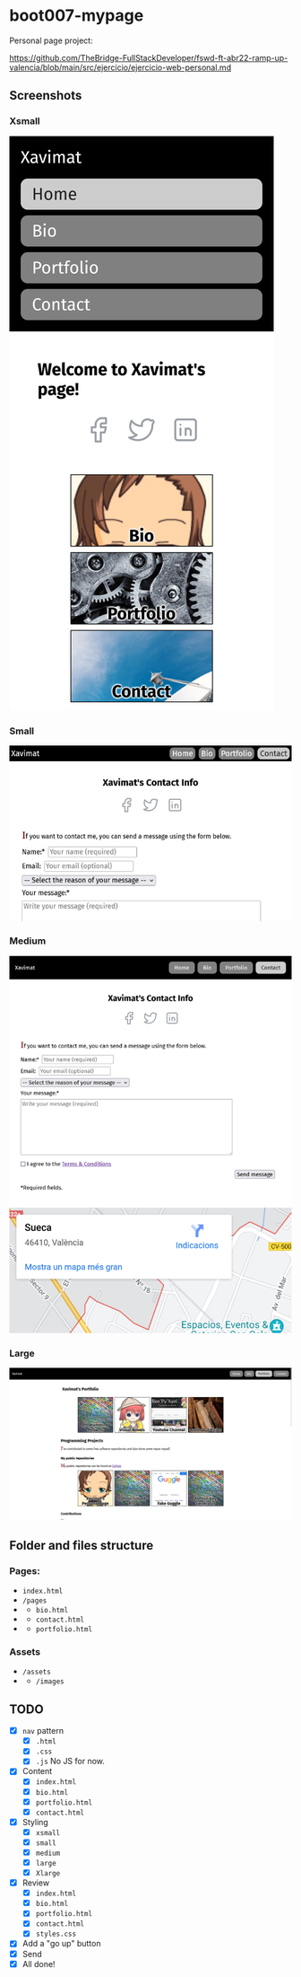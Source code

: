 # boot007-mypage

Personal page project:

https://github.com/TheBridge-FullStackDeveloper/fswd-ft-abr22-ramp-up-valencia/blob/main/src/ejercicio/ejercicio-web-personal.md

## Screenshots

### Xsmall

![xsmall](assets/images/screenshots/screenshot-xsmall.jpg)

### Small

![small](assets/images/screenshots/screenshot-small.jpg)

### Medium

![medium](assets/images/screenshots/screenshot-medium.jpg)

### Large

![large](assets/images/screenshots/screenshot-large.jpg)


## Folder and files structure

### Pages:

- `index.html`
- `/pages`
- - `bio.html`
- - `contact.html`
- - `portfolio.html`

### Assets
- `/assets`
- - `/images`

## TODO

- [x] `nav` pattern
    - [x] `.html`
    - [x] `.css`
    - [x] `.js` No JS for now.
- [x] Content
    - [x] `index.html`
    - [x] `bio.html`
    - [x] `portfolio.html`
    - [x] `contact.html`
- [x] Styling
    - [x] `xsmall`
    - [x] `small`
    - [x] `medium`
    - [x] `large`
    - [x] `Xlarge`
- [x] Review
    - [x] `index.html`
    - [x] `bio.html`
    - [x] `portfolio.html`
    - [x] `contact.html`
    - [x] `styles.css`
- [x] Add a "go up" button
- [x] Send
- [x] All done!
